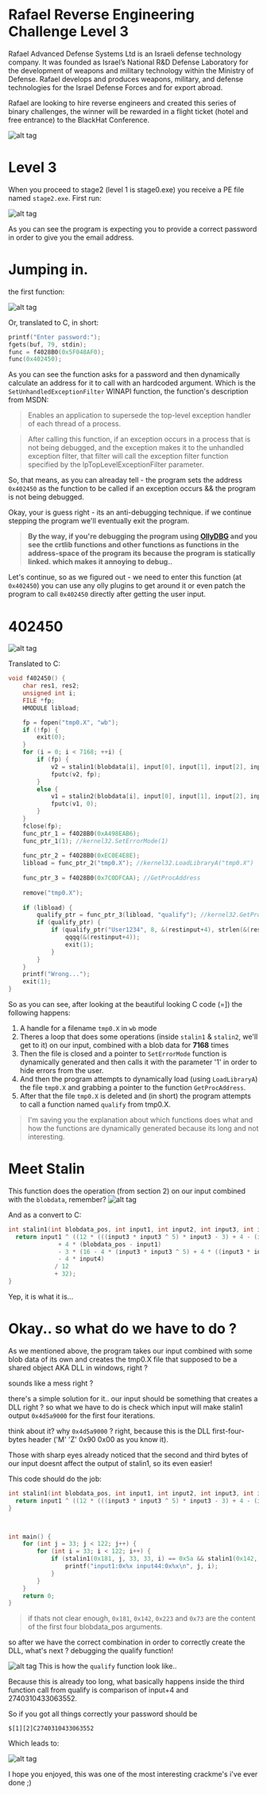 # Rafael Reverse Engineering Challenge Level 3

Rafael Advanced Defense Systems Ltd is an Israeli defense technology company. It was founded as Israel’s National R&D Defense Laboratory for the development of weapons and military technology within the Ministry of Defense.
Rafael develops and produces weapons, military, and defense technologies for the Israel Defense Forces and for export abroad.

Rafael are looking to hire reverse engineers and created this series of binary challenges, the winner will be rewarded in a flight ticket (hotel and free entrance) to the BlackHat Conference. 

![alt tag](http://portal.rafael.co.il/rechallenge15/Documents/rechallenge15/img/compatition.jpg)

# Level 3

When you proceed to stage2 (level 1 is stage0.exe) you receive a PE file named ```stage2.exe```. First run: 

![alt tag](http://oi57.tinypic.com/2s9dcgg.jpg)

As you can see the program is expecting you to provide a correct password in order to give you the email address.

# Jumping in. 

the first function:

![alt tag](http://oi62.tinypic.com/33lgrk0.jpg)

Or, translated to C, in short:

```c
printf("Enter password:");
fgets(buf, 79, stdin);
func = f4028B0(0x5F048AF0);
func(0x402450);
```

As you can see the function asks for a password and then dynamically calculate an address for it to call with an hardcoded argument.
Which is the ```SetUnhandledExceptionFilter``` WINAPI function, the function's description from MSDN:

> Enables an application to supersede the top-level exception handler of each thread of a process.

> After calling this function, if an exception occurs in a process that is not being debugged, and the exception makes it to the unhandled exception filter, that filter will call the exception filter function specified by the lpTopLevelExceptionFilter parameter.

So, that means, as you can alreaday tell - the program sets the address ```0x402450``` as the function to be called if an exception occurs && the program is not being debugged.

Okay, your is guess right - its an anti-debugging technique. 
if we continue stepping the program we'll eventually exit the program. 

> **By the way, if you're debugging the program using [OllyDBG](http://ollydbg.de) and you see the crtlib functions and other functions as functions in the address-space of the program its because the program is statically linked. which makes it annoying to debug..**

Let's continue, so as we figured out - we need to enter this function (at ```0x402450```) you can use any olly plugins to get around it or even patch the program to call ```0x402450``` directly after getting the user input.

# 402450

![alt tag](http://oi60.tinypic.com/35l94jm.jpg)

Translated to C: 

```c
void f402450() {
	char res1, res2;
	unsigned int i;
	FILE *fp;
	HMODULE libload;

	fp = fopen("tmp0.X", "wb");
	if (!fp) {
		exit(0);
	}
	for (i = 0; i < 7168; ++i) {
		if (fp) {
			v2 = stalin1(blobdata[i], input[0], input[1], input[2], input[3]); //402650
			fputc(v2, fp);
		}
		else {
			v1 = stalin2(blobdata[i], input[0], input[1], input[2], input[3]); //4026F0
			fputc(v1, 0);
		}
	}
	fclose(fp);
	func_ptr_1 = f4028B0(0xA498EAB6); 
	func_ptr_1(1); //kernel32.SetErrorMode(1)
	
	func_ptr_2 = f4028B0(0xEC0E4E8E);
	libload = func_ptr_2("tmp0.X"); //kernel32.LoadLibraryA("tmp0.X")
	
	func_ptr_3 = f4028B0(0x7C0DFCAA); //GetProcAddress
	
	remove("tmp0.X");
	
	if (libload) {
		qualify_ptr = func_ptr_3(libload, "qualify"); //kernel32.GetProcAddress(libload, "qualify")
		if (qualify_ptr) {
			if (qualify_ptr("User1234", 8, &(restinput+4), strlen(&(restinput+4))) == false) {
				qqqq(&(restinput+4));
				exit(1);
			}
		}
	}
	printf("Wrong...");
	exit(1);
}
```
So as you can see, after looking at the beautiful looking C code (=]) the following happens: 

1. A handle for a filename ```tmp0.X``` in ```wb``` mode
2. Theres a loop that does some operations (inside ```stalin1``` & ```stalin2```, we'll get to it) on our input, combined with a blob data for **7168** times
3. Then the file is closed and a pointer to ```SetErrorMode``` function is dynamically generated and then calls it with the parameter '1' in order to hide errors from the user.
4. And then the program attempts to dynamically load (using ```LoadLibraryA```) the file ```tmp0.X``` and grabbing a pointer to the function ```GetProcAddress```.
5. After that the file ```tmp0.X``` is deleted and (in short) the program attempts to call a function named ```qualify``` from tmp0.X.

> I'm saving you the explanation about which functions does what and how the functions are dynamically generated because its long and not interesting.

# Meet Stalin

This function does the operation (from section 2) on our input combined with the ```blobdata```, remember? 
![alt tag](http://oi59.tinypic.com/15gbfpj.jpg)

And as a convert to C: 

```c
int stalin1(int blobdata_pos, int input1, int input2, int input3, int input4) {
  return input1 ^ ((12 * (((input3 * input3 ^ 5) * input3 - 3) + 4 - (input3 * input3 ^ 5))
              + 4 * (blobdata_pos - input1)
              - 3 * (16 - 4 * (input3 * input3 ^ 5) + 4 * ((input3 * input3 ^ 5) * input3 - 3))
              - 4 * input4)
             / 12
             + 32);
}
```

Yep, it is what it is... 

# Okay.. so what do we have to do ?

As we mentioned above, the program takes our input combined with some blob data of its own and creates the tmp0.X file that supposed to be a shared object AKA DLL in windows, right ?

sounds like a mess right ? 

there's a simple solution for it.. our input should be something that creates a DLL right ? so what we have to do is check which input will make stalin1 output ```0x4d5a9000``` for the first four iterations.

think about it? why ```0x4d5a9000``` ? right, because this is the DLL first-four-bytes header ('M' 'Z' 0x90 0x00 as you know it).

Those with sharp eyes already noticed that the second and third bytes of our input doesnt affect the output of stalin1, so its even easier!

This code should do the job: 

```C
int stalin1(int blobdata_pos, int input1, int input2, int input3, int input4) {
  return input1 ^ ((12 * (((input3 * input3 ^ 5) * input3 - 3) + 4 - (input3 * input3 ^ 5)) + 4 * (blobdata_pos - input1) - 3 * (16 - 4 * (input3 * input3 ^ 5) + 4 * ((input3 * input3 ^ 5) * input3 - 3)) - 4 * input4) / 12 + 32);
}



int main() {
	for (int j = 33; j < 122; j++) {
		for (int i = 33; i < 122; i++) {
			if (stalin1(0x181, j, 33, 33, i) == 0x5a && stalin1(0x142, j, 33, 33, i) == 0x4d && stalin1(0x223, j, 33, 33, i) == 0x90 && stalin1(0x73, j, 33, 33, i) == 0x00) {
				printf("input1:0x%x input44:0x%x\n", j, i);
			}
		}
	}
	return 0;
}
```

> if thats not clear enough, ```0x181```, ```0x142```, ```0x223``` and ```0x73``` are the content of the first four blobdata_pos arguments.

so after we have the correct combination in order to correctly create the DLL, what's next ? debugging the qualify function!

![alt tag](http://oi61.tinypic.com/ww1cap.jpg)
This is how the ```qualify``` function look like.. 

Because this is already too long, what basically happens inside the third function call from qualify is comparison of input+4 and 2740310433063552.

So if you got all things correctly your password should be 

```
$[1][2]C2740310433063552
```

Which leads to: 

![alt tag](http://oi61.tinypic.com/2wbs55s.jpg)

I hope you enjoyed, this was one of the most interesting crackme's i've ever done ;)
